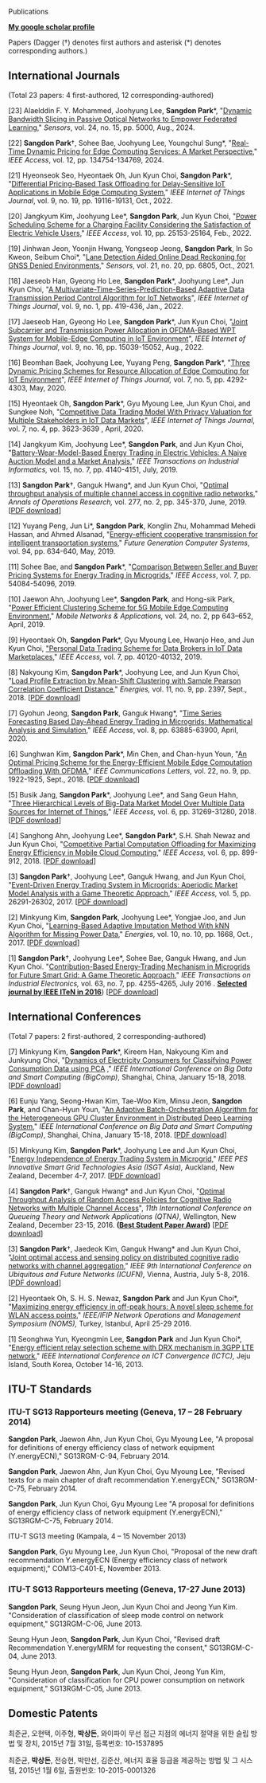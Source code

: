 Publications

[**My google scholar profile**](https://scholar.google.com/citations?user=JZFDtsgAAAAJ&hl=en)

Papers (Dagger (†) denotes first authors and asterisk (*) denotes corresponding authors.)

## International Journals
(Total 23 papers: 4 first-authored, 12 corresponding-authored)

[23] Alaelddin F. Y. Mohammed, Joohyung Lee, **Sangdon Park**\*, "[Dynamic Bandwidth Slicing in Passive Optical Networks to Empower Federated Learning](https://doi.org/10.3390/s24155000)," *Sensors*, vol. 24, no. 15, pp. 5000, Aug., 2024.

[22] **Sangdon Park**†, Sohee Bae, Joohyung Lee, Youngchul Sung\*, "[Real-Time Dynamic Pricing for Edge Computing Services: A Market Perspective](https://doi.org/10.1109/ACCESS.2024.3462499)," *IEEE Access*, vol. 12, pp. 134754-134769, 2024.

[21] Hyeonseok Seo, Hyeontaek Oh, Jun Kyun Choi, **Sangdon Park**\*, "[Differential Pricing-Based Task Offloading for Delay-Sensitive IoT Applications in Mobile Edge Computing System](https://doi.org/10.1109/JIOT.2022.3163820)," *IEEE Internet of Things Journal*, vol. 9, no. 19, pp. 19116-19131, Oct., 2022.

[20] Jangkyum Kim, Joohyung Lee\*, **Sangdon Park**, Jun Kyun Choi, "[Power Scheduling Scheme for a Charging Facility Considering the Satisfaction of Electric Vehicle Users](https://doi.org/10.1109/ACCESS.2022.3151355)," *IEEE Access*, vol. 10, pp. 25153-25164, Feb., 2022.

[19] Jinhwan Jeon, Yoonjin Hwang, Yongseop Jeong, **Sangdon Park**, In So Kweon, Seibum Choi\*, "[Lane Detection Aided Online Dead Reckoning for GNSS Denied Environments](https://doi.org/10.3390/s21206805)," *Sensors*, vol. 21, no. 20, pp. 6805, Oct., 2021.

[18] Jaeseob Han, Gyeong Ho Lee, **Sangdon Park**\*, Joohyung Lee\*, Jun Kyun Choi, "[A Multivariate-Time-Series-Prediction-Based Adaptive Data Transmission Period Control Algorithm for IoT Networks](https://doi.org/10.1109/JIOT.2021.3124673)", *IEEE Internet of Things Journal*, vol. 9, no. 1, pp. 419-436, Jan., 2022.

[17] Jaeseob Han, Gyeong Ho Lee, **Sangdon Park**\*, Jun Kyun Choi, "[Joint Subcarrier and Transmission Power Allocation in OFDMA-Based WPT System for Mobile-Edge Computing in IoT Environment](https://doi.org/10.1109/JIOT.2021.3103768)", *IEEE Internet of Things Journal*, vol. 9, no. 16, pp. 15039-15052, Aug., 2022.

[16] Beomhan Baek, Joohyung Lee, Yuyang Peng, **Sangdon Park**\*, "[Three Dynamic Pricing Schemes for Resource Allocation of Edge Computing for IoT Environment](https://doi.org/10.1109/JIOT.2020.2966627)", *IEEE Internet of Things Journal,* vol. 7, no. 5, pp. 4292-4303, May, 2020.

[15] Hyeontaek Oh, **Sangdon Park**\*, Gyu Myoung Lee, Jun Kyun Choi, and Sungkee Noh, "[Competitive Data Trading Model With Privacy Valuation for Multiple Stakeholders in IoT Data Markets](https://doi.org/10.1109/JIOT.2020.2973662)", *IEEE Internet of Things Journal*, vol. 7, no. 4, pp. 3623-3639 , April, 2020.

[14] Jangkyum Kim, Joohyung Lee\*, **Sangdon Park**, and Jun Kyun Choi, "[Battery-Wear-Model-Based Energy Trading in Electric Vehicles: A Naive Auction Model and a Market Analysis](https://doi.org/10.1109/TII.2018.2883655)," *IEEE Transactions on Industrial Informatics,* vol. 15, no. 7, pp. 4140-4151, July, 2019.

[13] **Sangdon Park**†, Ganguk Hwang\*, and Jun Kyun Choi, "[Optimal throughput analysis of multiple channel access in cognitive radio networks](https://doi.org/10.1007/s10479-017-2648-3)," *Annals of Operations Research,* vol. 277, no. 2, pp. 345-370, June, 2019. [[PDF download](https://drive.google.com/file/d/19AJ6t-UA6iuAftGkMzHUr1H17mt9TWPU/view?usp=sharing)]

[12] Yuyang Peng, Jun Li\*, **Sangdon Park**, Konglin Zhu, Mohammad Mehedi Hassan, and Ahmed Alsanad, "[Energy-efficient cooperative transmission for intelligent transportation systems](https://doi.org/10.1016/j.future.2018.11.053)," *Future Generation Computer Systems*, vol. 94, pp. 634-640, May, 2019.

[11] Sohee Bae, and **Sangdon Park**\*, "[Comparison Between Seller and Buyer Pricing Systems for Energy Trading in Microgrids](https://doi.org/10.1109/ACCESS.2019.2912758)," *IEEE Access*, vol. 7, pp. 54084-54096, 2019.

[10] Jaewon Ahn, Joohyung Lee\*, **Sangdon Park**, and Hong-sik Park, "[Power Efficient Clustering Scheme for 5G Mobile Edge Computing Environment](https://doi.org/10.1007/s11036-018-1164-2)," *Mobile Networks & Applications,* vol. 24, no. 2, pp 643–652, April, 2019.

[9] Hyeontaek Oh, **Sangdon Park**\*, Gyu Myoung Lee, Hwanjo Heo, and Jun Kyun Choi, ["Personal Data Trading Scheme for Data Brokers in IoT Data Marketplaces](https://doi.org/10.1109/ACCESS.2019.2904248)," *IEEE Access,* vol. 7, pp. 40120-40132, 2019.

[8] Nakyoung Kim, **Sangdon Park**\*, Joohyung Lee, and Jun Kyun Choi, "[Load Profile Extraction by Mean-Shift Clustering with Sample Pearson Correlation Coefficient Distance](https://doi.org/10.3390/en11092397)," *Energies,* vol. 11, no. 9, pp. 2397, Sept., 2018. [[PDF download](https://www.google.com/url?q=https%3A%2F%2Fwww.mdpi.com%2F1996-1073%2F11%2F9%2F2397%2Fpdf&sa=D&sntz=1&usg=AOvVaw0tgDgtT-DSUvOfnNZg1u7e)]

[7] Gyohun Jeong, **Sangdon Park**, Ganguk Hwang\*, "[Time Series Forecasting Based Day-Ahead Energy Trading in Microgrids: Mathematical Analysis and Simulation](https://doi.org/10.1109/ACCESS.2020.2985258)," *IEEE Access*, vol. 8, pp. 63885-63900, April, 2020.

[6] Sunghwan Kim, **Sangdon Park**\*, Min Chen, and Chan-hyun Youn, "[An Optimal Pricing Scheme for the Energy-Efficient Mobile Edge Computation Offloading With OFDMA](https://doi.org/10.1109/LCOMM.2018.2849401)," *IEEE Communications Letters,* vol. 22, no. 9, pp. 1922-1925, Sept., 2018. [[PDF download](https://drive.google.com/file/d/14TzvWoSxWSZ2BIZMsXNZzBf_E32iKhb4/view?usp=sharing)]

[5] Busik Jang, **Sangdon Park**\*, Joohyung Lee\*, and Sang Geun Hahn, "[Three Hierarchical Levels of Big-Data Market Model Over Multiple Data Sources for Internet of Things](https://doi.org/10.1109/ACCESS.2018.2845105)," *IEEE Access,* vol. 6, pp. 31269-31280, 2018. [[PDF download](https://drive.google.com/file/d/1gQJHWWGS-KSZcEjXhKvMN5k57ZBmSvGG/view?usp=sharing)]

[4] Sanghong Ahn, Joohyung Lee\*, **Sangdon Park**\*, S.H. Shah Newaz and Jun Kyun Choi, "[Competitive Partial Computation Offloading for Maximizing Energy Efficiency in Mobile Cloud Computing](https://doi.org/10.1109/ACCESS.2017.2776323)," *IEEE Access,* vol. 6, pp. 899-912, 2018. [[PDF download](https://drive.google.com/file/d/1cfCxMCZ5GtbWDiQK12jCvpebF_VTruuW/view?usp=sharing)]

[3] **Sangdon Park**†, Joohyung Lee\*, Ganguk Hwang, and Jun Kyun Choi, "[Event-Driven Energy Trading System in Microgrids: Aperiodic Market Model Analysis with a Game Theoretic Approach](https://doi.org/10.1109/ACCESS.2017.2766233)," *IEEE Access,* vol. 5, pp. 26291-26302, 2017. [[PDF download](https://drive.google.com/file/d/1MUhkMimt7jvHrFaGEp5Dz-or9Ic-JQmX/view?usp=sharing)]

[2] Minkyung Kim, **Sangdon Park**, Joohyung Lee\*, Yongjae Joo, and Jun Kyun Choi, "[Learning-Based Adaptive Imputation Method With kNN Algorithm for Missing Power Data](https://doi.org/10.3390/en10101668)," *Energies,* vol. 10, no. 10, pp. 1668, Oct., 2017. [[PDF download](https://drive.google.com/file/d/1-xc_eyQsH_OTd7mMeCxMqVraoqP9wX-0/view?usp=sharing)]

[1] **Sangdon Park**†, Joohyung Lee\*, Sohee Bae, Ganguk Hwang, and Jun Kyun Choi. "[Contribution-Based Energy-Trading Mechanism in Microgrids for Future Smart Grid: A Game Theoretic Approach](https://doi.org/10.1109/TIE.2016.2532842)," *IEEE Transactions on Industrial Electronics,* vol. 63, no. 7, pp. 4255-4265, July 2016 . [**Selected journal by IEEE ITeN in 2016**](http://www.google.com/url?q=http%3A%2F%2Fies-iten.com%2F&sa=D&sntz=1&usg=AFQjCNFMgiyWt1qetyH1pAsyihwDQdRYkg)) [[PDF download](https://drive.google.com/file/d/14yxUtU3zkIkaFiR9zCZEZcSVpdDPjSnw/view?usp=sharing)]

## International Conferences
(Total 7 papers: 2 first-authored, 2 corresponding-authored)

[7] Minkyung Kim, **Sangdon Park**\*, Kireem Han, Nakyoung Kim and Junkyung Choi, "[Dynamics of Electricity Consumers for Classifying Power Consumption Data using PCA](https://www.google.com/url?q=https%3A%2F%2Fieeexplore.ieee.org%2Fdocument%2F8367209%2F&sa=D&sntz=1&usg=AOvVaw1Mvsq6jgK5d0t-Vr-R0d_h) ," *IEEE International Conference on Big Data and Smart Computing (BigComp)*, Shanghai, China, January 15-18, 2018. [[PDF download](https://drive.google.com/file/d/1afURD7bxoagbzDxGWS-bLF8hmFSUVCKP/view?usp=sharing)]

[6] Eunju Yang, Seong-Hwan Kim, Tae-Woo Kim, Minsu Jeon, **Sangdon Park**, and Chan-Hyun Youn, "[An Adaptive Batch-Orchestration Algorithm for the Heterogeneous GPU Cluster Environment in Distributed Deep Learning System](https://www.google.com/url?q=https%3A%2F%2Fieeexplore.ieee.org%2Fdocument%2F8367216%2F&sa=D&sntz=1&usg=AOvVaw0qe2dPw_o-lXLrgdalyIWa)," *IEEE International Conference on Big Data and Smart Computing (BigComp)*, Shanghai, China, January 15-18, 2018. [[PDF download](https://drive.google.com/file/d/1UTfwb5_dQooAaRFa9OFR65-HTTQ1W8ms/view?usp=sharing)]

[5] Minkyung Kim, **Sangdon Park**\*, Joohyung Lee and Jun Kyun Choi, "[Energy Independence of Energy Trading System in Microgrid](https://www.google.com/url?q=https%3A%2F%2Fieeexplore.ieee.org%2Fdocument%2F8378441%2F&sa=D&sntz=1&usg=AOvVaw0s5Ee8u1RDR2aCsK-xyTbw)," *IEEE PES Innovative Smart Grid Technologies Asia (ISGT Asia),* Auckland, New Zealand, December 4-7, 2017. [[PDF download](https://drive.google.com/file/d/136GfKH5tnRRGBDqf_pdMCjEIkaaW-aMo/view?usp=sharing)]

[4] **Sangdon Park**†, Ganguk Hwang\* and Jun Kyun Choi, "[Optimal Throughput Analysis of Random Access Policies for Cognitive Radio Networks with Multiple Channel Access](http://www.google.com/url?q=http%3A%2F%2Fdl.acm.org%2Fcitation.cfm%3Fid%3D3016035&sa=D&sntz=1&usg=AOvVaw0IOnudIdn0n4jjYpV6rRMi)", *11th International Conference on Queueing Theory and Network Applications (QTNA)*, Wellington, New Zealand, December 23-15, 2016. **([Best Student Paper Award](https://drive.google.com/file/d/1uTS41DTlZ8ELtrpZwFqPwjoH2WezMiDc/view?usp=sharing))** [[PDF download](https://drive.google.com/file/d/1k3lZHk9JyUorFhmCCrlSskdg7kT55Wy1/view?usp=sharing)]

[3] **Sangdon Park**†, Jaedeok Kim, Ganguk Hwang\* and Jun Kyun Choi, "[Joint optimal access and sensing policy on distributed cognitive radio networks with channel aggregation](http://www.google.com/url?q=http%3A%2F%2Fieeexplore.ieee.org%2Fabstract%2Fdocument%2F7537027%2F&sa=D&sntz=1&usg=AOvVaw3xf_jk2wIZuOFsEEXJsizo)," *IEEE 9th International Conference on Ubiquitous and Future Networks (ICUFN),* Vienna, Austria, July 5-8, 2016. [[PDF download](https://drive.google.com/file/d/1aWDEnvAkpwqQWE8X7ly7fLbdXdNCsp-e/view?usp=sharing)]

[2] Hyeontaek Oh, S. H. S. Newaz, **Sangdon Park** and Jun Kyun Choi\*, "[Maximizing energy efficiency in off-peak hours: A novel sleep scheme for WLAN access points](http://www.google.com/url?q=http%3A%2F%2Fieeexplore.ieee.org%2Fabstract%2Fdocument%2F7502830%2F&sa=D&sntz=1&usg=AOvVaw1Ihc-NyZzEquhaYRK7G2Xc)," *IEEE/IFIP Network Operations and Management Symposium (NOMS),* Turkey, Istanbul, April 25-29 2016.

[1] Seonghwa Yun, Kyeongmin Lee, **Sangdon Park** and Jun Kyun Choi\*, "[Energy efficient relay selection scheme with DRX mechanism in 3GPP LTE network](http://www.google.com/url?q=http%3A%2F%2Fieeexplore.ieee.org%2Fabstract%2Fdocument%2F6675296%2F&sa=D&sntz=1&usg=AOvVaw3Rgjc839rJliaDFQv8Cf08)," *IEEE International Conference on ICT Convergence (ICTC),* Jeju Island, South Korea, October 14-16, 2013.

## ITU-T Standards

### ITU-T SG13 Rapporteurs meeting (Geneva, 17 – 28 February 2014)

**Sangdon Park**, Jaewon Ahn, Jun Kyun Choi, Gyu Myoung Lee, "A proposal for definitions of energy efficiency class of network equipment (Y.energyECN)," SG13RGM-C-94, February 2014.

**Sangdon Park**, Jaewon Ahn, Jun Kyun Choi, Gyu Myoung Lee, "Revised texts for a main chapter of draft recommendation Y.energyECN," SG13RGM-C-75, February 2014.

**Sangdon Park**, Jun Kyun Choi, Gyu Myoung Lee "A proposal for definitions of energy efficiency class of network equipment (Y.energyECN)," SG13RGM-C-75, February 2014.

ITU-T SG13 meeting (Kampala, 4 – 15 November 2013)

**Sangdon Park**, Gyu Myoung Lee, Jun Kyun Choi, "Proposal of the new draft recommendation Y.energyECN (Energy efficiency class of network equipment)," COM13-C401-E, November 2013.

### ITU-T SG13 Rapporteurs meeting (Geneva, 17-27 June 2013)

**Sangdon Park**, Seung Hyun Jeon, Jun Kyun Choi and Jeong Yun Kim. "Consideration of classification of sleep mode control on network equipment," SG13RGM-C-06, June 2013.

Seung Hyun Jeon, **Sangdon Park**, Jun Kyun Choi, "Revised draft Recommendation Y.energyMRM for requesting the consent," SG13RGM-C-04, June 2013.

Seung Hyun Jeon, **Sangdon Park**, Jun Kyun Choi, Jeong Yun Kim, "Consideration of classification for CPU power consumption on network equipment," SG13RGM-C-05, June 2013.

## Domestic Patents

최준균, 오현택, 이주형, **박상돈**, 와이파이 무선 접근 지점의 에너지 절약을 위한 슬립 방법 및 장치, 2015년 7월 31일, 등록번호: 10-1537895

최준균, **박상돈**, 전승현, 박만선, 김준산, 에너지 효율 등급을 제공하는 방법 및 그 시스템, 2015년 1월 6일, 출원번호: 10-2015-0001326